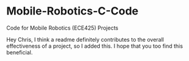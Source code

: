 Mobile-Robotics-C-Code
======================

Code for Mobile Robotics (ECE425) Projects


Hey Chris, I think a readme definitely contributes to the overall effectiveness of a project, so I added this. I hope that you too find this beneficial.
